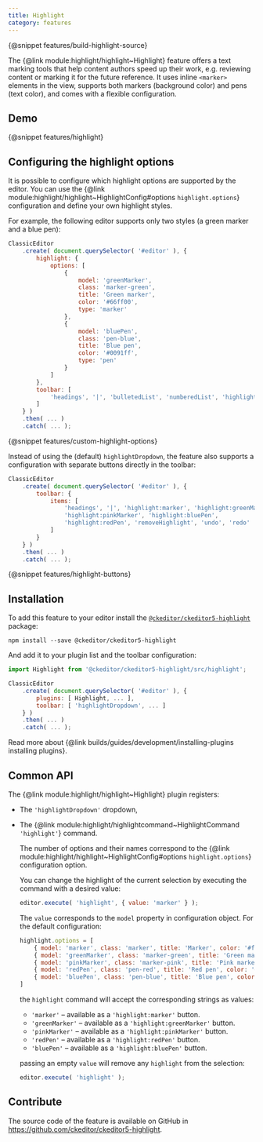 ```yaml
---
title: Highlight
category: features
---
```


{@snippet features/build-highlight-source}

The {@link module:highlight/highlight~Highlight} feature offers a text marking tools that help content authors speed up their work, e.g. reviewing content or marking it for the future reference. It uses inline `<marker>` elements in the view, supports both markers (background color) and pens (text color), and comes with a flexible configuration.

## Demo

{@snippet features/highlight}

## Configuring the highlight options

It is possible to configure which highlight options are supported by the editor.
You can use the {@link module:highlight/highlight~HighlightConfig#options `highlight.options`} configuration and define your own highlight styles.

For example, the following editor supports only two styles (a green marker and a blue pen):

```js
ClassicEditor
	.create( document.querySelector( '#editor' ), {
		highlight: {
			options: [
				{
					model: 'greenMarker',
					class: 'marker-green',
					title: 'Green marker',
					color: '#66ff00',
					type: 'marker'
				},
				{
					model: 'bluePen',
					class: 'pen-blue',
					title: 'Blue pen',
					color: '#0091ff',
					type: 'pen'
				}
			]
		},
		toolbar: [
			'headings', '|', 'bulletedList', 'numberedList', 'highlightDropdown', 'undo', 'redo'
		]
	} )
	.then( ... )
	.catch( ... );
```

{@snippet features/custom-highlight-options}

Instead of using the (default) `highlightDropdown`, the feature also supports a configuration with separate buttons directly in the toolbar:

```js
ClassicEditor
	.create( document.querySelector( '#editor' ), {
		toolbar: {
			items: [
				'headings', '|', 'highlight:marker', 'highlight:greenMarker',
				'highlight:pinkMarker', 'highlight:bluePen',
				'highlight:redPen', 'removeHighlight', 'undo', 'redo'
			]
		}
	} )
	.then( ... )
	.catch( ... );
```

{@snippet features/highlight-buttons}

## Installation

To add this feature to your editor install the [`@ckeditor/ckeditor5-highlight`](https://www.npmjs.com/package/@ckeditor/ckeditor5-highlight) package:

```
npm install --save @ckeditor/ckeditor5-highlight
```

And add it to your plugin list and the toolbar configuration:

```js
import Highlight from '@ckeditor/ckeditor5-highlight/src/highlight';

ClassicEditor
	.create( document.querySelector( '#editor' ), {
		plugins: [ Highlight, ... ],
		toolbar: [ 'highlightDropdown', ... ]
	} )
	.then( ... )
	.catch( ... );
```

<info-box info>
	Read more about {@link builds/guides/development/installing-plugins installing plugins}.
</info-box>

## Common API

The {@link module:highlight/highlight~Highlight} plugin registers:

* The `'highlightDropdown'` dropdown,
* The {@link module:highlight/highlightcommand~HighlightCommand `'highlight'`} command.

	The number of options and their names correspond to the {@link module:highlight/highlight~HighlightConfig#options `highlight.options`} configuration option.

	You can change the highlight of the current selection by executing the command with a desired value:

	```js
	editor.execute( 'highlight', { value: 'marker' } );
	```

	The `value` corresponds to the `model` property in configuration object. For the default configuration:
	```js
	highlight.options = [
		{ model: 'marker', class: 'marker', title: 'Marker', color: '#ffff66', type: 'marker' },
		{ model: 'greenMarker', class: 'marker-green', title: 'Green marker', color: '#66ff00', type: 'marker' },
		{ model: 'pinkMarker', class: 'marker-pink', title: 'Pink marker', color: '#ff6fff', type: 'marker' },
		{ model: 'redPen', class: 'pen-red', title: 'Red pen', color: '#ff2929', type: 'pen' },
		{ model: 'bluePen', class: 'pen-blue', title: 'Blue pen', color: '#0091ff', type: 'pen' }
	]
	```

	the `highlight` command will accept the corresponding strings as values:
	- `'marker'` – available as a `'highlight:marker'` button.
	- `'greenMarker'` – available as a `'highlight:greenMarker'` button.
	- `'pinkMarker'` – available as a `'highlight:pinkMarker'` button.
	- `'redPen'` – available as a `'highlight:redPen'` button.
	- `'bluePen'` – available as a `'highlight:bluePen'` button.

	passing an empty `value` will remove any `highlight` from the selection:

	```js
	editor.execute( 'highlight' );
	```

## Contribute

The source code of the feature is available on GitHub in https://github.com/ckeditor/ckeditor5-highlight.
